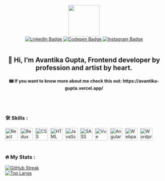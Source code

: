 <div id="header" align="center">
  <img src="https://media.giphy.com/media/zhYSVCirREeIZtONCI/giphy.gif" width="100"/>
  <br />
  <div id="badges" align="center">
    <a href="https://linkedin.com/in/avantika96/">
      <img src="https://img.shields.io/badge/LinkedIn-blue?style=for-the-badge&logo=linkedin&logoColor=white" alt="LinkedIn Badge"/>
    </a>
    <a href="https://codepen.io/Avantika96/collections/">
      <img src="https://img.shields.io/badge/Codepen-black?style=for-the-badge&logo=codepen&logoColor=white" alt="Codepen Badge"/>
    </a>
    <a href="https://www.instagram.com/_the_creative_flow_/">
      <img src="https://img.shields.io/badge/instagram-red?style=for-the-badge&logo=instagram&logoColor=white" alt="Instagram Badge"/>
    </a>
  </div>
  <br />
  <h2>👋 Hi, I’m Avantika Gupta, Frontend developer by profession and artist by heart.</h2>
  <h4>📟 If you want to know more about me check this out: https://avantika-gupta.vercel.app/</h4>
  <br />
</div>
<br />

### :hammer_and_wrench: Skills :
<div>
  <img src="https://cdn.jsdelivr.net/gh/devicons/devicon/icons/react/react-original.svg" title="React" alt="React" width="40" height="40"/>&nbsp;
  <img src="https://cdn.jsdelivr.net/gh/devicons/devicon/icons/redux/redux-original.svg" title="Redux" alt="Redux " width="40" height="40"/>&nbsp;
  <img src="https://cdn.jsdelivr.net/gh/devicons/devicon/icons/css3/css3-plain-wordmark.svg"  title="CSS3" alt="CSS" width="40" height="40"/>&nbsp;
  <img src="https://cdn.jsdelivr.net/gh/devicons/devicon/icons/html5/html5-original.svg" title="HTML5" alt="HTML" width="40" height="40"/>&nbsp;
  <img src="https://cdn.jsdelivr.net/gh/devicons/devicon/icons/javascript/javascript-original.svg" title="JavaScript" alt="JavaScript" width="40" height="40"/>&nbsp;
  <img src="https://cdn.jsdelivr.net/gh/devicons/devicon/icons/sass/sass-original.svg"  title="SASS" alt="SASS" width="40" height="40"/>&nbsp;
  <img src="https://cdn.jsdelivr.net/gh/devicons/devicon/icons/vuejs/vuejs-original.svg"  title="Vue" alt="Vue" width="40" height="40"/>&nbsp;
  <img src="https://cdn.jsdelivr.net/gh/devicons/devicon/icons/angularjs/angularjs-original.svg"  title="AngularJS" alt="AngularJS" width="40" height="40"/>&nbsp;
  <img src="https://cdn.jsdelivr.net/gh/devicons/devicon/icons/webpack/webpack-original.svg" title="Webpack" alt="Webpack" width="40" height="40"/>&nbsp;
  <img src="https://cdn.jsdelivr.net/gh/devicons/devicon/icons/wordpress/wordpress-original.svg" title="Wordpress" alt="Wordpress" width="40" height="40"/>&nbsp;   </div>
<br />

### :fire: My Stats :
[![GitHub Streak](http://github-readme-streak-stats.herokuapp.com?user=Avantika96&theme=dark&background=000000)](https://git.io/streak-stats)
<br />
[![Top Langs](https://github-readme-stats.vercel.app/api/top-langs/?username=Avantika96&layout=compact&theme=vision-friendly-dark)](https://github.com/anuraghazra/github-readme-stats)

<!---
Avantika96/Avantika96 is a ✨ special ✨ repository because its `README.md` (this file) appears on your GitHub profile.
You can click the Preview link to take a look at your changes.
--->
